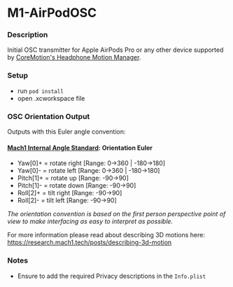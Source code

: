 # M1-AirPodOSC

### Description
Initial OSC transmitter for Apple AirPods Pro or any other device supported by [CoreMotion's Headphone Motion Manager](https://developer.apple.com/documentation/coremotion/cmheadphonemotionmanager).

### Setup
 - run `pod install`
 - open .xcworkspace file

### OSC Orientation Output
Outputs with this Euler angle convention: 

#### [Mach1 Internal Angle Standard](https://dev.mach1.tech/#mach1-internal-angle-standard): Orientation Euler
- Yaw[0]+ = rotate right [Range: 0->360 | -180->180]
- Yaw[0]- = rotate left [Range: 0->360 | -180->180]
- Pitch[1]+ = rotate up [Range: -90->90]
- Pitch[1]- = rotate down [Range: -90->90]
- Roll[2]+ = tilt right [Range: -90->90]
- Roll[2]- = tilt left [Range: -90->90] 

_The orientation convention is based on the first person perspective point of view to make interfacing as easy to interpret as possible._

For more information please read about describing 3D motions here: https://research.mach1.tech/posts/describing-3d-motion

### Notes
 - Ensure to add the required Privacy descriptions in the `Info.plist`

